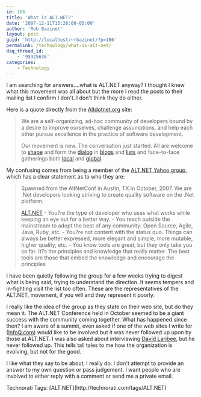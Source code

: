 ```yaml
---
id: 186
title: 'What is ALT.NET?'
date: '2007-12-11T15:26:00-05:00'
author: 'Rob Bazinet'
layout: post
guid: 'http://localhost/~rbazinet/?p=186'
permalink: /technology/what-is-alt-net/
dsq_thread_id:
    - '95925636'
categories:
    - Technology
---
```


I am searching for answers....what is ALT.NET anyway? I thought I knew what this movement was all about but the more I read the posts to their mailing list I confirm I don't. I don't think they do either.

Here is a quote directly from the [Altdotnet.org](http://altdotnet.org/) site:

> We are a self-organizing, ad-hoc community of developers bound by a desire to improve ourselves, challenge assumptions, and help each other pursue excellence in the practice of software development.
> 
> Our movement is new. The conversation just started. All are welcome to [shape](http://wiki.altdotnet.org) and form the [dialog](irc://irc.freenode.net/alt.net) in [blogs](http://del.icio.us/tag/alt.net+altnetconf) and [lists](http://tech.groups.yahoo.com/group/altnetconf/) and face-to-face gatherings both [local](http://phillyalt.net) and [global](http://www.altnetconf.com/).

My confusing comes from being a member of the [ALT.NET Yahoo group](http://tech.groups.yahoo.com/group/altnetconf/), which has a clear statement as to who they are:

> Spawned from the AltNetConf in Austin, TX in October, 2007. We are .Net developers looking striving to create quality software on the .Net platform.
> 
>   
> [ALT.NET](http://altdotnet.org/) - You?re the type of developer who uses what works while keeping an eye out for a better way. - You reach outside the mainstream to adopt the best of any community: Open Source, Agile, Java, Ruby, etc. - You?re not content with the status quo. Things can always be better expressed, more elegant and simple, more mutable, higher quality, etc. - You know tools are great, but they only take you so far. It?s the principles and knowledge that really matter. The best tools are those that embed the knowledge and encourage the principles

I have been quietly following the group for a few weeks trying to digest what is being said, trying to understand the direction. It seems tempers and in-fighting visit the list too often. These are the representatives of the ALT.NET, movement, if you will and they represent it poorly.

I really like the idea of the group as they state on their web site, but do they mean it. The ALT.NET Conference held in October seemed to be a giant success with the community coming together. What has happened since then? I am aware of a summit, even asked if one of the web sites I write for ([InfoQ.com](http://www.infoq.com)) would like to be involved but it was never followed up upon by those at ALT.NET. I was also asked about interviewing [David Laribee](http://laribee.com/blog/), but he never followed up. This tells tall tales to me how the organization is evolving, but not for the good.

I like what they say to be about, I really do. I don't attempt to provide an answer to my own question or pass judgement. I want people who are involved to either reply with a comment or send me a private email.

<div class="wlWriterSmartContent" style="display:inline;margin:0;padding:0;">Technorati Tags: [ALT.NET](http://technorati.com/tags/ALT.NET)</div>